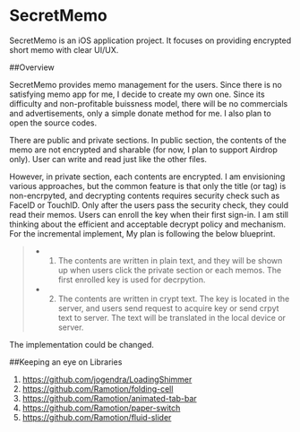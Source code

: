 # SecretMemo

SecretMemo is an iOS application project.
It focuses on providing encrypted short memo with clear UI/UX.


##Overview

SecretMemo provides memo management for the users.
Since there is no satisfying memo app for me, I decide to create my own one.
Since its difficulty and non-profitable buissness model, there will be no commercials and advertisements, only a simple donate method for me.
I also plan to open the source codes.

There are public and private sections.
In public section, the contents of the memo are not encrypted and sharable (for now, I plan to support Airdrop only).
User can write and read just like the other files.

However, in private section, each contents are encrypted.
I am envisioning various approaches, but the common feature is that only the title (or tag) is non-encrpyted, and decrypting contents requires security check such as FaceID or TouchID.
Only after the users pass the security check, they could read their memos.
Users can enroll the key when their first sign-in.
I am still thinking about the efficient and acceptable decrypt policy and mechanism.
For the incremental implement, My plan is following the below blueprint.

  > * 1. The contents are written in plain text, and they will be shown up when users click the private section or each memos. 
  The first enrolled key is used for decrpytion.
  > * 2. The contents are written in crypt text. 
  The key is located in the server, and users send request to acquire key or send crpyt text to server.
  The text will be translated in the local device or server.

The implementation could be changed.


##Keeping an eye on Libraries
  1. https://github.com/jogendra/LoadingShimmer
  2. https://github.com/Ramotion/folding-cell
  3. https://github.com/Ramotion/animated-tab-bar
  4. https://github.com/Ramotion/paper-switch
  5. https://github.com/Ramotion/fluid-slider
